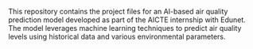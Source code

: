 This repository contains the project files for an AI-based air quality prediction model developed as part of the AICTE internship with Edunet. The model leverages machine learning techniques to predict air quality levels using historical data and various environmental parameters.
